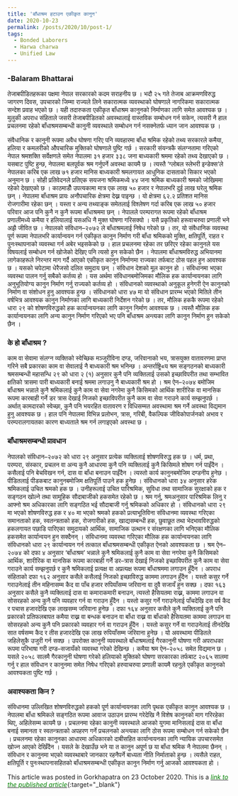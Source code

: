 ```yaml
---
title: 'बाँधाश्रम हटाउन एकीकृत कानुन'
date: 2020-10-23
permalink: /posts/2020/10/post-1/
tags:
  - Bonded Laborers
  - Harwa charwa
  - Unified Law
---
```

### -Balaram Bhattarai
तेजाबपीडितहरूका पक्षमा नेपाल सरकारको कदम सराहनीय छ । भदौ २५ गते तेजाब आक्रमणविरुद्ध जागरण दिवस, उपचारको जिम्मा राज्यले लिने सकारात्मक व्यवस्थाको घोषणाले नागरिकमा सकारात्मक सन्देश प्रवाह भएको छ । यही तदारुकता एकीकृत बाँधाश्रम कानुनको निर्माणका लागि समेत आवश्यक छ । मुलुकी अपराध संहिताले जसरी तेजाबपीडितको अवस्थालाई वास्तविक सम्बोधन गर्न सकेन, त्यसरी नै हाल प्रचलनमा रहेको बाँधाश्रमसम्बन्धी कानुनी व्यवस्थाले सम्बोधन गर्न नसक्नेतर्फ ध्यान जान आवश्यक छ ।

संवैधानिक र कानुनी रूपमा अवैध घोषणा गरिए पनि व्यवहारमा बाँधा श्रमिक रहेको तथ्य सरकारले कमैया, हलिया र कमलरीको औपचारिक मुक्तिको घोषणाले पुष्टि गर्छ । सरकारी संयन्त्रकै संलग्नतामा गरिएको नेपाल श्रमशक्ति सर्वेक्षणले समेत नेपालमा ३१ हजार ३३८ जना बाध्यकारी श्रममा रहेको तथ्य देखाएको छ । यसबाट पुष्टि हुन्छ, नेपालमा बलपूर्वक श्रम गर्नुपर्ने अवस्था कायमै छ । त्यस्तै ‘ग्लोबल स्लेभरी इन्डेक्स’ले नेपालका करिब एक लाख ७१ हजार मानिस बाध्यकारी श्रमलगायत आधुनिक दासताको सिकार भएको अनुमान छ । सोही प्रतिवेदनले प्रतिएक सयजना श्रमिकमध्ये ४४ जना श्रमिक बाध्यकारी श्रमको जोखिममा रहेको देखाएको छ । काठमाडौँ उपत्यकामा मात्र एक लाख ५० हजार र नेपालभरि दुई लाख घरेलु श्रमिक छन् । नेपालमा बाँधाश्रम प्रायः अनौपचारिक क्षेत्रमा देख्न पाइन्छ । यो क्षेत्रमा ६२.२ प्रतिशत मानिस रोजगारीमा रहेका छन् । यस्ता र अन्य तथ्याङ्क समेतलाई विश्लेषण गर्दा करिब एक लाख ५० हजार परिवार आज पनि कुनै न कुनै रूपमा बाँधाश्रममा छन् । नेपालले परम्परागत रूपमा रहेको बाँधाश्रम प्रणालीमध्ये कमैया र हलियालाई यसअधि नै मुक्त घोषणा गरिसक्यो ।
यसै प्रकृतिको हरूवाचरुवा प्रणाली भने अझै जीवित छ । नेपालको संविधान–२०७२ ले बाँधाश्रमलाई निषेध गरेको छ । तर, यो संवैधानिक व्यवस्था पूर्ण रूपमा नेपालभरि कार्यान्वयन गर्न एकीकृत कानुन निर्माण गरी बाँधा श्रमिकको मुक्ति, क्षतिपूर्ति, राहत र पुनःस्थापनाको व्यवस्था गर्न अबेर भइसकेको छ । हाल प्रचलनमा रहेका तर छरिएर रहेका कानुनले यस विषयलाई सम्बोधन गर्न खोजेको देखिए पनि त्यसो हुन सकेको छैन । नेपालमा बाँधाश्रमविरुद्ध अभियानमा लागेकाहरूले निरन्तर माग गर्दै आएको एकीकृत कानुन निर्माणमा राज्यका तर्फबाट ठोस पहल हुन आवश्यक छ । यसको चपेटामा धेरैजसो दलित समुदाय छन् । संविधान देशको मूल कानुन हो । संविधानमा भएका व्यवस्था पालन गर्नु सबैको कर्तव्य हो । यस अर्थमा संविधानबमोजिमका मौलिक हक कार्यान्वयनका लागि अनुभूतियोग्य कानुन निर्माण गर्नु राज्यको कर्तव्य हो । संविधानको व्यवस्थाको अनुकूल हुनेगरी ऐन कानुनको निर्माण वा संशोधन हुनु आवश्यक हुन्छ । संविधानको धारा ४७ मा यो संविधान प्रारम्भ भएको मितिले तीन वर्षभित्र आवश्यक कानुन निर्माणका लागि बाध्यकारी निर्देशन गरेको छ । तर, मौलिक हककै रूपमा रहेको धारा २९ को शोषणविरुद्धको हक कार्यान्वयनका लागि कानुन निर्माण आवश्यक छ । त्यस्तै मौलिक हक कार्यान्वयनका लागि अन्य कानुन निर्माण गरिएको भए पनि बाँधाश्रम अन्त्यका लागि कानुन निर्माण हुन सकेको छैन ।

### के हो बाँधाश्रम ?
काम वा सेवामा संलग्न व्यक्तिको स्वेच्छिक मञ्जुरीविना दण्ड, जरिवानाको भय, त्रासयुक्त वातावरणमा प्राप्त गरिने सबै प्रकारका काम वा सेवालाई नै बाध्यकारी श्रम भनिन्छ । अन्तर्राष्ट्रि«य श्रम सङ्गठनको बाध्यकारी श्रमसम्बन्धी महासन्धि २९ को धारा २ (१) अनुसार कुनै पनि व्यक्तिलाई उसको इच्छाविपरीत तथा सम्भावित क्षतिको त्रासमा पारी बाध्यकारी बनाई श्रममा लगाउनु नै बाध्यकारी श्रम हो । श्रम ऐन–२०७४ बमोजिम बाँधाश्रम भन्नाले कुनै श्रमिकलाई कुनै काम वा सेवा नगरेमा कुनै किसिमको आर्थिक शारीरिक वा मानसिक रूपमा कारबाही गर्ने डर त्रास देखाई निजको इच्छाविपरीत कुनै काम वा सेवा गराउने कार्य सम्झनुपर्छ । अर्थात् कामदारको स्वेच्छा, कुनै पनि भयरहित वातावरण र विधिसम्मत अवस्थामा श्रम गर्ने अवस्था विद्यमान हुनु आवश्यक छ । हाल पनि नेपालमा विभिन्न प्रलोभन, त्रास, गरिबी, वैकल्पिक जीविकोपार्जनको अभाव र परम्परालगायतका कारण बाध्यताले श्रम गर्न लगाइएको अवस्था छ ।

### बाँधाश्रमसम्बन्धी प्रावधान
नेपालको संविधान–२०७२ को धारा २९ अनुसार प्रत्येक व्यक्तिलाई शोषणविरुद्ध हक छ । धर्म, प्रथा, परम्परा, संस्कार, प्रचलन वा अन्य कुनै आधारमा कुनै पनि व्यक्तिलाई कुनै किसिमले शोषण गर्न पाइँदैन । कसैलाई पनि बेचविखन गर्न, दास वा बाँधा बनाउन पाइँदैन । त्यस्तो कार्य कानुनबमोजिम दण्डनीय हुनेछ । पीडितलाई पीडकबाट कानुनबमोजिम क्षतिपूर्ति पाउने हक हुनेछ ।
संविधानको धारा ३४ अनुसार हरेक श्रमिकलाई उचित श्रमको हक छ । उनीहरूलाई उचित पारिश्रमिक, सुविधा तथा सामाजिक सुरक्षाको हक र सङ्गठन खोल्ने तथा सामूहिक सौदाबाजीको हकसमेत रहेको छ । श्रम गर्नु, श्रमअनुसार पारिश्रमिक लिनु र आफ्नो श्रम अधिकारका लागि सङ्गठित भई सौदाबाजी गर्नु श्रमिकको अधिकार हो ।
संविधानको धारा २९ मा भएको शोषणविरुद्ध हक र ४० मा भएको श्रमको हकको प्रत्याभूतिविना संविधानमा व्यवस्था गरिएका समानताको हक, स्वतन्त्रताको हक, रोजगारीको हक, खाद्यसम्बन्धी हक, छुवाछूत तथा भेदभावविरुद्धको हकलगायत पछाडि पारिएका समुदायको आर्थिक, सामाजिक उत्थान र संरक्षणका लागि भनिएका मौलिक हकसमेत कार्यान्वयन हुन सक्दैनन् । संविधानमा व्यवस्था गरिएका मौलिक हक कार्यान्वयनका लागि संविधानको धारा २९ कार्यान्वयन गर्न तत्काल बाँधाश्रमसम्बन्धी एकीकृत ऐनको आवश्यकता छ ।
श्रम ऐन–२०७४ को दफा ४ अनुसार ‘बाँधाश्रम’ भन्नाले कुनै श्रमिकलाई कुनै काम वा सेवा नगरेमा कुनै किसिमको आर्थिक, शारीरिक वा मानसिक रूपमा कारबाही गर्नेे डर–त्रास देखाई निजको इच्छाविपरीत कुनै काम वा सेवा गराउने कार्य सम्झनुपर्छ र कुनै श्रमिकलाई प्रत्यक्ष वा अप्रत्यक्ष रूपमा बाँधाश्रममा लगाउन हुँदैन ।
अपराध संहिताको दफा १६२ अनुसार कसैले कसैलाई निजको इच्छाविरुद्ध काममा लगाउन हुँदैन । यस्तो कसुर गर्ने गराउनेलाई तीन महिनासम्म कैद वा पाँच हजार रुपियाँसम्म जरिवाना वा दुवै सजायँ हुन सक्छ । दफा १६३ अनुसार कसैले कुनै व्यक्तिलाई दास वा कमाराकमारी बनाउन, त्यस्तो हैसियतमा राख्न, काममा लगाउन वा सोसरहको अन्य कुनै पनि व्यवहार गर्न वा गराउन हुँदैन । यस्तो कसुर गर्ने गराउनेलाई पाँचदेखि दस वर्ष कैद र पचास हजारदेखि एक लाखसम्म जरिवाना हुनेछ । दफा १६४ अनुसार कसैले कुनै व्यक्तिलाई कुनै पनि प्रकारको प्रतिफलबापत कमैया राख्न वा बन्धक बनाउन वा बाँधा राख्न वा बाँधाको हैसियतमा काममा लगाउन वा सोसरहको अन्य कुनै पनि प्रकारको व्यवहार गर्न वा गराउन हुँदैन । यस्तो कसुर गर्ने वा गराउनेलाई तीनदेखि सात वर्षसम्म कैद र तीस हजारदेखि एक लाख रुपियाँसम्म जरिवाना हुनेछ । यो अवस्थामा पीडितले जहिलेसुकै उजुरी गर्न सक्छ । उपरोक्त कानुनी व्यवस्थाले बाँधाश्रमलाई गैरकानुनी घोषणा गरी अपराधका रूपमा परिभाषा गरी दण्ड–सजायँको व्यवस्था गरेको देखिन्छ । कमैया श्रम ऐन–२०५८ समेत विद्यमान छ । यसले २०५८ सालमै गैरकानुनी घोषणा गरेको हलियाको मुक्तिको घोषणा सरकारका तर्फबाट २०६५ सालमा गर्नु र हाल संविधान र कानुनमा समेत निषेध गरिएको हरुवाचरुवा प्रणाली कायमै रहनुले एकीकृत कानुनको आवश्यकता पुष्टि गर्छ ।

### अवाश्यकता किन ?
संविधानमा उल्लिखित शोषणविरुद्धको हकको पूर्ण कार्यान्वयनका लागि पृथक एकीकृत कानुन आवश्यक छ । नेपालमा बाँधा श्रमिकले सङ्गठित रूपमा आवाज उठाउन प्रारम्भ गरेदेखि नै विशेष कानुनको माग गरिरहेका थिए, अहिलेसम्म कायमै छ । प्रचलनमा रहेका कानुनी व्यवस्थाले आजको युगमा मानिसलाई दास वा बाँधा बनाई समानता र स्वतन्त्रताको अपहरण गर्ने प्रचलनको अन्त्यका लागि ठोस रूपमा सम्बोधन गर्न सकेको छैन । प्रचलनमा रहेका कानुनका आधारमा अधिकारको दाबीसहित कार्यान्वयनका लागि न्यायिक उपचारसमेत खोज्न आएको देखिँदैन । यसले के देखाउँछ भने या त कानुन अपूर्ण छ या बाँधा श्रमिक नै नेपालमा छैनन् । संविधान र कानुनमा भएको व्यवस्थाबारे जानकार रहनैपर्ने बाध्यता नीति निर्माताको हुन्छ । त्यसैले राहत, क्षतिपूर्ति र पुनःस्थापनासहितको बाँधाश्रमसम्बन्धी एकीकृत कानुन निर्माण गर्नु आजको आवश्यकता हो ।

This article was posted in Gorkhapatra on 23 October 2020. This is a [<span style="color:green">*link to the published article*</span>](https://beta.gorkhapatraonline.com/opinion/2020-10-23-25274?fbclid=IwAR2TQpPiDq5wigddyCF2b9YszZlFwMBAX6tyZ-iRRZLdOWvhxZAd85uHkM4){:target="_blank"}
